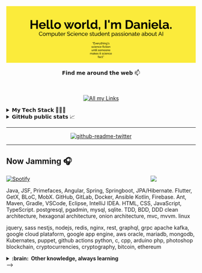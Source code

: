 
<img src="https://github.com/mrslima/mrslima/blob/main/header.svg" alt="header"/>


<!-- Stack Overflow Profile 
<a href="https://stackoverflow.com/users/story/14450222"><img align='left' float = 'left' src="https://github-readme-stackoverflow.vercel.app/?userID=14450222&theme=light" height="250"></a>
-->


<p align="center">
𝗙𝗶𝗻𝗱 𝗺𝗲 𝗮𝗿𝗼𝘂𝗻𝗱 𝘁𝗵𝗲 𝘄𝗲𝗯 📫</p>
<br>
<p align="center"><a href="https://taplink.cc/limaa.ds"><img alt="All my Links" src="https://img.shields.io/badge/linktree-1de9b6?logo=linktree&logoColor=white"></a></p>


<!-- My Tech Stack -->
<details>
  <summary>𝗠𝘆 𝗧𝗲𝗰𝗵 𝗦𝘁𝗮𝗰𝗸 👩🏻‍💻</summary>
  <h3 align="center">OS</h3>
  <p align="center">
    <a href="#"><img alt="Linux" src="https://img.shields.io/badge/𝗟𝗶𝗻𝘂𝘅-FCC624?style=bold&logo=linux&logoColor=black"></a>
    <a href="#"><img alt="Arch" src="https://img.shields.io/badge/𝙗𝙩𝙬 𝙄 𝙪𝙨𝙚 𝘼𝙧𝙘𝙝-1793D1?style=bold&logo=arch-linux&logoColor=white"></a>
  </p>
  
  <h3 align="center">Languages</h3>
  <p align="center">
    <a href="#"><img alt="Python" src="https://img.shields.io/badge/𝗣𝘆𝘁𝗵𝗼𝗻-14354C?style=bold&logo=python&logoColor=white"></a>
    <a href="#"><img alt="HTML5" src="https://img.shields.io/badge/𝗛𝗧𝗠𝗟𝟱-E34F26?style=bold&logo=html5&logoColor=white"></a>
    <a href="#"><img alt="CSS3" src="https://img.shields.io/badge/𝗖𝗦𝗦𝟯-1572B6?style=bold&logo=css3&logoColor=white"></a>
    <a href="#"><img alt="JavaScript" src="https://img.shields.io/badge/𝗝𝗮𝘃𝗮𝗦𝗰𝗿𝗶𝗽𝘁-F7DF1E?style=bold&logo=javascript&logoColor=black"></a>
    <a href="#"><img alt="TypeScript" src="https://img.shields.io/badge/𝗧𝘆𝗽𝗲𝗦𝗰𝗿𝗶𝗽𝘁-007ACC?style=bold&logo=typescript&logoColor=white"></a>
    <a href="#"><img alt="" src=""></a>
    <a href="#"><img alt="" src=""></a>
    <a href="#"><img alt="" src=""></a>
    
  </p>
  
  <h3 align="center">Database</h3>
  <p align="center">
    <a href="#"><img alt="SQLite" src="https://img.shields.io/badge/𝗦𝗤𝗟𝗶𝘁𝗲-07405E?style=bold&logo=sqlite&logoColor=white"></a>
    <a href="#"><img alt="MySQL" src="https://img.shields.io/badge/𝗠𝘆𝗦𝗤𝗟-00000F?style=bold&logo=mysql&logoColor=white"></a>
    <a href="#"><img alt="MariaDB" src="https://img.shields.io/badge/𝗠𝗮𝗿𝗶𝗮𝗗𝗕-003545?style=bold&logo=mariadb&logoColor=white"></a>
    <a href="#"><img alt="MongoDB" src="https://img.shields.io/badge/𝗠𝗼𝗻𝗴𝗼𝗗𝗕-white?style=bold&logo=mongodb&logoColor=4EA94B"></a>
    <a href="#"><img alt="" src=""></a>
    <a href="#"><img alt="" src=""></a>
    <a href="#"><img alt="" src=""></a>
  </p>
  
  <h3 align="center">Frameworks</h3>
  <p align="center">
    <a href="#"><img alt="Node.js" src="https://img.shields.io/badge/𝗡𝗼𝗱𝗲.𝗝𝗦-43853D?style=bold&logo=node.js&logoColor=white"></a>
    <a href="#"><img alt="Selenium" src="https://img.shields.io/badge/𝗦𝗲𝗹𝗲𝗻𝗶𝘂𝗺-43B02A?style=bold&logo=Selenium&logoColor=white"></a>
    <a href="#"><img alt="Jupyter" src="https://img.shields.io/badge/𝗝𝘂𝗽𝘆𝘁𝗲𝗿-F37626.svg?&style=bold&logo=Jupyter&logoColor=white"></a>
    <a href="#"><img alt="QT" src="https://img.shields.io/badge/𝗤𝗧-41CD52?style=bold&logo=qt&logoColor=white"></a>
    <a href="#"><img alt="Django" src="https://img.shields.io/badge/𝗗𝗷𝗮𝗻𝗴𝗼-092E20?style=bold&logo=django&logoColor=green"></a>
    <a href="#"><img alt="NPM" src="https://img.shields.io/badge/𝗡𝗣𝗠 -CB3837?style=bold&logo=npm&logoColor=white"></a>
    <a href="#"><img alt="ExpressJS" src="https://img.shields.io/badge/𝗘𝘅𝗽𝗿𝗲𝘀𝘀.𝗝𝗦-000000?style=bold&logo=express&logoColor=white"></a>
    <a href="#"><img alt="React" src="https://img.shields.io/badge/𝗥𝗲𝗮𝗰𝘁-20232A?style=bold&logo=react&logoColor=61DAFB"></a>
    <a href="#"><img alt="Redux" src="https://img.shields.io/badge/𝗥𝗲𝗱𝘂𝘅-593D88?style=bold&logo=redux&logoColor=white"></a>
    <a href="#"><img alt="Jest" src="https://img.shields.io/badge/𝗝𝗲𝘀𝘁-C21325?style=bold&logo=jest&logoColor=white"></a>
    <a href="#"><img alt="NextJS" src="https://img.shields.io/badge/𝗡𝗲𝘅𝘁.𝗝𝗦-000000?style=bold&logo=nextdotjs&logoColor=white"></a>
    <a href="#"><img alt="Strapi" src="https://img.shields.io/badge/𝗦𝘁𝗿𝗮𝗽𝗶-2e7eea?style=bold&logo=strapi&logoColor=white"></a>
    <a href="#"><img alt="" src=""></a>
    <a href="#"><img alt="" src=""></a>
    <a href="#"><img alt="" src=""></a>
    <a href="#"><img alt="" src=""></a>
    
  </p>
  
  <h3 align="center">Others</h3>
  <p align="center">
    <a href="#"><img alt="Git" src="https://img.shields.io/badge/-𝗚𝗶𝘁-%23F05032?style=bold&logo=git&logoColor=%23ffffff"></a>
    <a href="#"><img alt="MSOffice" src="https://img.shields.io/badge/𝗠𝗶𝗰𝗿𝗼𝘀𝗼𝗳𝘁 𝗢𝗳𝗳𝗶𝗰𝗲-D83B01?style=bold&logo=microsoft-office&logoColor=white"></a>
    <a href="#"><img alt="" src=""></a>
    <a href="#"><img alt="" src=""></a>
    <a href="#"><img alt="" src=""></a>
  </p>
</details>


<!-- GitHub Stats -->
<details>
  <summary>𝗚𝗶𝘁𝗛𝘂𝗯 𝗽𝘂𝗯𝗹𝗶𝗰 𝘀𝘁𝗮𝘁𝘀 📈</summary>
  <p align = "center">
  <img src ="https://github-readme-stats.vercel.app/api?username=mrslima&show_icons=true&count_private=true&theme=gruvbox&hide_border=true&hide=issues&bg_color=00000000">
  <img src ="https://github-readme-stats.vercel.app/api/top-langs/?username=mrslima&layout=compact&hide_border=true&theme=gruvbox&bg_color=00000000&langs_count=6">
  <img src ="https://github-readme-streak-stats.herokuapp.com?user=mrslima&theme=gruvbox&hide_border=true&background=FFFFFF00">
  </p>
</details>

----

<p align="center"><a href="https://github.com/gazf/github-readme-twitter"><img src="https://github-readme-twitter.gazf.vercel.app/api?id=mrslimaads&amp;layout=wide&amp;show_reply=off&amp;show_retweet=off" alt="github-readme-twitter"></a></p>

----

<!-- https://github.com/ashutosh00710/github-readme-activity-graph 
[![Ashutosh's github activity graph](https://activity-graph.herokuapp.com/graph?username=mrslima&theme=default&hide_border=true&bg_color=f7ede2&color=84a59d&line=f5cac3&point=84a59d&area=true&area_color=f28482)](https://github.com/ashutosh00710/github-readme-activity-graph)
 cool soft black 24292e -->


## Now Jamming :headphones: 
<p><a href="https://open.spotify.com/user/7jlpf23yb8n91ft6vsthz68hu"><img src="https://spotifybadge.vercel.app/api/spotify" alt="Spotify"></a>
<img align="right" src="https://media.giphy.com/media/HmEYYrsiMZDJC/giphy.gif" width="120px"></p>




Java, JSF, Primefaces, Angular, Spring, Springboot, JPA/Hibernate. 
Flutter, GetX, BLoC, MobX.
GitHub, GitLab, Docker, Ansible
Kotlin, Firebase.
Ant, Maven, Gradle, 
VSCode, Eclipse, IntelliJ IDEA.
HTML, CSS, JavaScript, TypeScript.
postgresql, pgadmin, mysql, sqlite.
TDD, BDD, DDD
clean architecture, hexagonal architecture, onion architecture, mvc, mvvm.
linux

</details>


jquery, sass
nestjs, nodejs, redis, nginx,
rest, graphql, grpc
apache kafka,
google cloud plataform, google app engine, aws
oracle, mariadb, mongodb, 
Kubernates, puppet, github actions
python, c, cpp, arduino
php, photoshop
blockchain, cryptocurrencies, cryptography, bitcoin, ethereum 


<details>
  <summary><b>:brain: &nbsp;Other knowledge, always learning</b></summary>
  <br/>

![Kotlin](https://img.shields.io/badge/KOTLIN-0095D5.svg?&style=flat&logo=kotlin&logoColor=white)&nbsp;
![Firebase](https://img.shields.io/badge/FIREBASE-FFCA28.svg?&style=flat&logo=firebase&logoColor=black)&nbsp;
![NestJS](https://img.shields.io/badge/NESTJS-E0234E.svg?&style=flat&logo=nestjs&logoColor=white)&nbsp;
![NodeJS](https://img.shields.io/badge/NODEJS-339933.svg?&style=flat&logo=node.js&logoColor=white)&nbsp;\
![Redis](https://img.shields.io/badge/REDIS-DC382D.svg?&style=flat&logo=redis&logoColor=white)&nbsp;
![Nginx](https://img.shields.io/badge/NGINX-269539.svg?&style=flat&logo=nginx&logoColor=white)&nbsp;
![GRPC](https://img.shields.io/badge/GRPC-4285F4.svg?&style=flat&logo=google&logoColor=white)&nbsp;
![Kafka](https://img.shields.io/badge/APACHA%20KAFKA-231F20.svg?&style=flat&logo=apache-kafka&logoColor=white)&nbsp;\
![Kubernetes](https://img.shields.io/badge/KUBERNETES-326CE5.svg?&style=flat&logo=kubernetes&logoColor=white)&nbsp;
![Puppet](https://img.shields.io/badge/PUPPET-FFAE1A.svg?&style=flat&logo=puppet&logoColor=black)&nbsp;
![GithubActions](https://img.shields.io/badge/GITHUB%20ACTIONS-2088FF.svg?&style=flat&logo=github-actions&logoColor=white)&nbsp;\
![GCP](https://img.shields.io/badge/GOOGLE%20CLOUD%20PLATAFORM-4285F4.svg?&style=flat&logo=google-cloud&logoColor=white)&nbsp;
![AWS](https://img.shields.io/badge/AMAZON%20AWS-232F3E.svg?&style=flat&logo=amazon-aws&logoColor=white)&nbsp;
![Oracle](https://img.shields.io/badge/ORACLE-F80000.svg?&style=flat&logo=oracle&logoColor=white)&nbsp;\
![Onion Architecture](https://img.shields.io/badge/ONION%20ARCHITECTURE-A81C7D.svg?&style=flat&logoColor=white)&nbsp;
![BDD](https://img.shields.io/badge/BEHAVIOR%20DD-4479A1.svg?&style=flat&logo=bdd&logoColor=white)&nbsp;
![MongoDB](https://img.shields.io/badge/MONGODB-47A248.svg?&style=flat&logo=mongodb&logoColor=white)&nbsp;
![Python](https://img.shields.io/badge/PYTHON-3776AB.svg?&style=flat&logo=python&logoColor=white)&nbsp;\
![Cpp](https://img.shields.io/badge/C++-00599C.svg?&style=flat&logo=c%2B%2B&logoColor=white)&nbsp;
![Arduino](https://img.shields.io/badge/ARDUINO-00979D.svg?&style=flat&logo=arduino&logoColor=white)&nbsp;
![JQuery](https://img.shields.io/badge/JQUERY-0769AD.svg?&style=flat&logo=jquery&logoColor=white)&nbsp;
![JSP](https://img.shields.io/badge/JSP-323330.svg?&style=flat&logo=eclipse&logoColor=white)&nbsp;
![SASS](https://img.shields.io/badge/SASS-CC6699.svg?&style=flat&logo=sass&logoColor=white)&nbsp;
![PHP](https://img.shields.io/badge/PHP-777BB4.svg?&style=flat&logo=php&logoColor=white)&nbsp;\
![PHOTOSHOP](https://img.shields.io/badge/PHOTOSHOP-31A8FF.svg?&style=flat&logo=adobe-photoshop&logoColor=white)&nbsp;
![XD](https://img.shields.io/badge/XD-FFC0CB.svg?&style=flat&logo=adobe-xd&logoColor=black)&nbsp;
![ILLUSTRATOR](https://img.shields.io/badge/ILLUSTRATOR-FFAE1A.svg?&style=flat&logo=adobe-illustrator&logoColor=black)&nbsp;\
![Blockchain](https://img.shields.io/badge/BLOCKCHAIN-121D33.svg?&style=flat&logo=blockchain-dot-com&logoColor=white)&nbsp;
![Cryptocurrencies](https://img.shields.io/badge/CRYPTOCURRENCY-00979D.svg?&style=flat&logo=cryptocurrency&logoColor=black)&nbsp;
![Bitcoin](https://img.shields.io/badge/BITCOIN-0769AD.svg?&style=flat&logo=bitcoin&logoColor=black)&nbsp;
![Ethereum](https://img.shields.io/badge/ETHEREUM-3C3C3D.svg?&style=flat&logo=ethereum&logoColor=white)&nbsp;

</details>
-->
